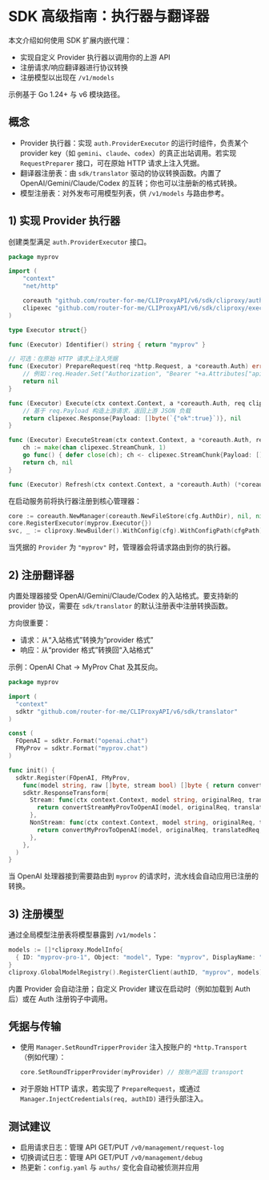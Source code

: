 # SDK 高级指南：执行器与翻译器

本文介绍如何使用 SDK 扩展内嵌代理：
- 实现自定义 Provider 执行器以调用你的上游 API
- 注册请求/响应翻译器进行协议转换
- 注册模型以出现在 `/v1/models`

示例基于 Go 1.24+ 与 v6 模块路径。

## 概念

- Provider 执行器：实现 `auth.ProviderExecutor` 的运行时组件，负责某个 provider key（如 `gemini`、`claude`、`codex`）的真正出站调用。若实现 `RequestPreparer` 接口，可在原始 HTTP 请求上注入凭据。
- 翻译器注册表：由 `sdk/translator` 驱动的协议转换函数。内置了 OpenAI/Gemini/Claude/Codex 的互转；你也可以注册新的格式转换。
- 模型注册表：对外发布可用模型列表，供 `/v1/models` 与路由参考。

## 1) 实现 Provider 执行器

创建类型满足 `auth.ProviderExecutor` 接口。

```go
package myprov

import (
    "context"
    "net/http"

    coreauth "github.com/router-for-me/CLIProxyAPI/v6/sdk/cliproxy/auth"
    clipexec "github.com/router-for-me/CLIProxyAPI/v6/sdk/cliproxy/executor"
)

type Executor struct{}

func (Executor) Identifier() string { return "myprov" }

// 可选：在原始 HTTP 请求上注入凭据
func (Executor) PrepareRequest(req *http.Request, a *coreauth.Auth) error {
    // 例如：req.Header.Set("Authorization", "Bearer "+a.Attributes["api_key"]) 
    return nil
}

func (Executor) Execute(ctx context.Context, a *coreauth.Auth, req clipexec.Request, opts clipexec.Options) (clipexec.Response, error) {
    // 基于 req.Payload 构造上游请求，返回上游 JSON 负载
    return clipexec.Response{Payload: []byte(`{"ok":true}`)}, nil
}

func (Executor) ExecuteStream(ctx context.Context, a *coreauth.Auth, req clipexec.Request, opts clipexec.Options) (<-chan clipexec.StreamChunk, error) {
    ch := make(chan clipexec.StreamChunk, 1)
    go func() { defer close(ch); ch <- clipexec.StreamChunk{Payload: []byte("data: {\\"done\\":true}\\n\\n")} }()
    return ch, nil
}

func (Executor) Refresh(ctx context.Context, a *coreauth.Auth) (*coreauth.Auth, error) { return a, nil }
```

在启动服务前将执行器注册到核心管理器：

```go
core := coreauth.NewManager(coreauth.NewFileStore(cfg.AuthDir), nil, nil)
core.RegisterExecutor(myprov.Executor{})
svc, _ := cliproxy.NewBuilder().WithConfig(cfg).WithConfigPath(cfgPath).WithCoreAuthManager(core).Build()
```

当凭据的 `Provider` 为 `"myprov"` 时，管理器会将请求路由到你的执行器。

## 2) 注册翻译器

内置处理器接受 OpenAI/Gemini/Claude/Codex 的入站格式。要支持新的 provider 协议，需要在 `sdk/translator` 的默认注册表中注册转换函数。

方向很重要：
- 请求：从“入站格式”转换为“provider 格式”
- 响应：从“provider 格式”转换回“入站格式”

示例：OpenAI Chat → MyProv Chat 及其反向。

```go
package myprov

import (
  "context"
  sdktr "github.com/router-for-me/CLIProxyAPI/v6/sdk/translator"
)

const (
  FOpenAI = sdktr.Format("openai.chat")
  FMyProv = sdktr.Format("myprov.chat")
)

func init() {
  sdktr.Register(FOpenAI, FMyProv,
    func(model string, raw []byte, stream bool) []byte { return convertOpenAIToMyProv(model, raw, stream) },
    sdktr.ResponseTransform{
      Stream: func(ctx context.Context, model string, originalReq, translatedReq, raw []byte, param *any) []string {
        return convertStreamMyProvToOpenAI(model, originalReq, translatedReq, raw)
      },
      NonStream: func(ctx context.Context, model string, originalReq, translatedReq, raw []byte, param *any) string {
        return convertMyProvToOpenAI(model, originalReq, translatedReq, raw)
      },
    },
  )
}
```

当 OpenAI 处理器接到需要路由到 `myprov` 的请求时，流水线会自动应用已注册的转换。

## 3) 注册模型

通过全局模型注册表将模型暴露到 `/v1/models`：

```go
models := []*cliproxy.ModelInfo{
  { ID: "myprov-pro-1", Object: "model", Type: "myprov", DisplayName: "MyProv Pro 1" },
}
cliproxy.GlobalModelRegistry().RegisterClient(authID, "myprov", models)
```

内置 Provider 会自动注册；自定义 Provider 建议在启动时（例如加载到 Auth 后）或在 Auth 注册钩子中调用。

## 凭据与传输

- 使用 `Manager.SetRoundTripperProvider` 注入按账户的 `*http.Transport`（例如代理）：
  ```go
  core.SetRoundTripperProvider(myProvider) // 按账户返回 transport
  ```
- 对于原始 HTTP 请求，若实现了 `PrepareRequest`，或通过 `Manager.InjectCredentials(req, authID)` 进行头部注入。

## 测试建议

- 启用请求日志：管理 API GET/PUT `/v0/management/request-log`
- 切换调试日志：管理 API GET/PUT `/v0/management/debug`
- 热更新：`config.yaml` 与 `auths/` 变化会自动被侦测并应用

